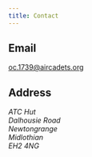 ```yaml
---
title: Contact
---
```


Email
-----

[oc.1739@aircadets.org](mailto:oc.1739@aircadets.org)

Address
-------

<address>
  ATC Hut<br>
  Dalhousie Road<br>
  Newtongrange<br>
  Midlothian<br>
  EH2 4NG
</address>
